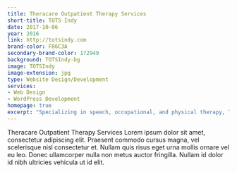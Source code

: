 ```yaml
---
title: Theracare Outpatient Therapy Services
short-title: TOTS Indy
date: 2017-10-06
year: 2016
link: http://totsindy.com
brand-color: F86C3A
secondary-brand-color: 172949
background: TOTSIndy-bg
image: TOTSIndy
image-extension: jpg
type: Website Design/Development
services:
- Web Design
- WordPress Development
homepage: true
excerpt: "Specializing in speech, occupational, and physical therapy, TOTS works to ensure that every child has the capability to engage, connect with, and benefit from the world around&nbsp;them."
---
```


Theracare Outpatient Therapy Services Lorem ipsum dolor sit amet, consectetur adipiscing elit. Praesent commodo cursus magna, vel scelerisque nisl consectetur et. Nullam quis risus eget urna mollis ornare vel eu leo. Donec ullamcorper nulla non metus auctor fringilla. Nullam id dolor id nibh ultricies vehicula ut id elit.
